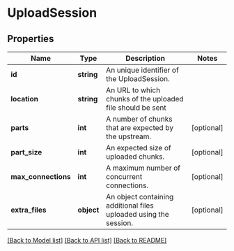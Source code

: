 # UploadSession

## Properties
Name | Type | Description | Notes
------------ | ------------- | ------------- | -------------
**id** | **string** | An unique identifier of the UploadSession. | 
**location** | **string** | An URL to which chunks of the uploaded file should be sent | 
**parts** | **int** | A number of chunks that are expected by the upstream. | [optional] 
**part_size** | **int** | An expected size of uploaded chunks. | [optional] 
**max_connections** | **int** | A maximum number of concurrent connections. | [optional] 
**extra_files** | **object** | An object containing additional files uploaded using the session. | [optional] 

[[Back to Model list]](../README.md#documentation-for-models) [[Back to API list]](../README.md#documentation-for-api-endpoints) [[Back to README]](../README.md)


